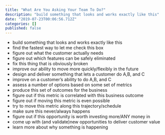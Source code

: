 ```yaml
---
title: "What Are You Asking Your Team To Do?"
description: "build something that looks and works exactly like this"
date: "2019-07-23T00:06:56.712Z"
categories: []
published: false
---
```


  

-   build something that looks and works exactly like this
-   find the fastest way to let me check this box
-   figure out what the customer actually needs
-   figure out which features can be safely eliminated
-   fix this thing that is obviously broken
-   improve our ability to move more quickly/flexibly in the future
-   design and deliver something that lets a customer do A,B, and C
-   improve on a customer’s ability to do A,B, and C
-   assess a number of options based on some set of metrics
-   produce this set of outcomes for the business
-   figure out if this metric is correlated with this business outcome
-   figure out if moving this metric is even possible
-   try to move this metric along this trajectory/schedule
-   make sure this never/always happens
-   figure out if this opportunity is worth investing more/ANY money in
-   come up with (and validate)new opportunities to deliver customer value
-   learn more about why something is happening
